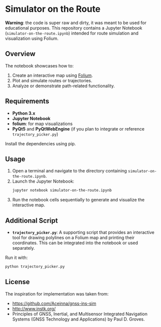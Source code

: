 # Simulator on the Route
**Warning**: the code is super raw and dirty, it was meant to be used for educational purposes.
This repository contains a Jupyter Notebook (`simulator-on-the-route.ipynb`) intended for route simulation and visualization using Folium.

## Overview
The notebook showcases how to:
1. Create an interactive map using [Folium](https://python-visualization.github.io/folium/).
2. Plot and simulate routes or trajectories.
3. Analyze or demonstrate path-related functionality.

## Requirements
- **Python 3.x**
- **Jupyter Notebook**
- **folium**: for map visualizations
- **PyQt5** and **PyQtWebEngine** (if you plan to integrate or reference `trajectory_picker.py`)

Install the dependencies using pip.

## Usage
1. Open a terminal and navigate to the directory containing `simulator-on-the-route.ipynb`.
2. Launch the Jupyter Notebook:
   ```bash
   jupyter notebook simulator-on-the-route.ipynb
   ```
3. Run the notebook cells sequentially to generate and visualize the interactive map.

## Additional Script
- **`trajectory_picker.py`**: A supporting script that provides an interactive tool for drawing polylines on a Folium map and printing their coordinates. This can be integrated into the notebook or used separately.

Run it with:
```bash
python trajectory_picker.py
```

## License
The inspiration for implementation was taken from:
- https://github.com/Aceinna/gnss-ins-sim
- http://www.instk.org/
- Principles of GNSS, Inertial, and Multisensor Integrated Navigation Systems (GNSS Technology and Applications) by Paul D. Groves.


